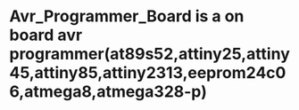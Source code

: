 # Avr_Programmer_Board is a on board avr programmer(at89s52,attiny25,attiny45,attiny85,attiny2313,eeprom24c06,atmega8,atmega328-p)

